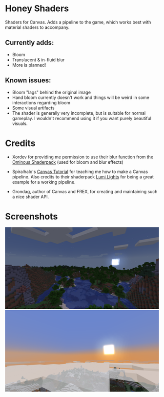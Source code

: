 # Honey Shaders

Shaders for Canvas. Adds a pipeline to the game, which works best with material shaders to accompany.

## Currently adds:

- Bloom
- Translucent & in-fluid blur
- More is planned!

## Known issues:

- Bloom "lags" behind the original image
- Hand bloom currently doesn't work and things will be weird in some interactions regarding bloom
- Some visual artifacts
- The shader is generally very incomplete, but is suitable for normal gameplay. I wouldn't recommend using it if you want purely beautiful visuals.

# Credits

- Xordev for providing me permission to use their blur function from the [Ominous Shaderpack](https://github.com/XorDev/Ominous-Shaderpack) (used for bloom and blur effects)

- Spiralhalo's [Canvas Tutorial](https://github.com/spiralhalo/CanvasTutorial/wiki) for teaching me how to make a Canvas pipeline. Also credits to their shaderpack [Lumi Lights](https://github.com/spiralhalo/LumiLights) for being a great example for a working pipeline.

- Grondag, author of Canvas and FREX, for creating and maintaining such a nice shader API.

# Screenshots

![screenshot 1](https://github.com/Poisoned-Honey/HoneyShaders/blob/main/images/img1.png?raw=true)
![screenshot 2](https://github.com/Poisoned-Honey/HoneyShaders/blob/main/images/img2.png?raw=true)